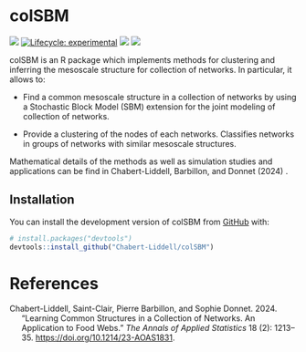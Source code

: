 
<!-- README.md is generated from README.Rmd. Please edit that file -->

# colSBM

<!-- badges: start -->

[![](https://img.shields.io/badge/devel%20version-0.4.1-green.svg)](https://github.com/Chabert-Liddell/colSBM)
[![Lifecycle:
experimental](https://img.shields.io/badge/lifecycle-experimental-orange.svg)](https://lifecycle.r-lib.org/articles/stages.html#experimental)
[![](https://img.shields.io/github/last-commit/Chabert-Liddell/colSBM.svg)](https://github.com/Chabert-Liddell/colSBM/commits/main)
[![](https://badgen.net/badge/DOI/10.1214%2F23-AOAS1831/yellow)](https://doi.org/10.1214/23-AOAS1831)
<!-- badges: end -->

colSBM is an R package which implements methods for clustering and
inferring the mesoscale structure for collection of networks. In
particular, it allows to:

- Find a common mesoscale structure in a collection of networks by using
  a Stochastic Block Model (SBM) extension for the joint modeling of
  collection of networks.

- Provide a clustering of the nodes of each networks. Classifies
  networks in groups of networks with similar mesoscale structures.

Mathematical details of the methods as well as simulation studies and
applications can be find in Chabert-Liddell, Barbillon, and Donnet
(2024) .

## Installation

You can install the development version of colSBM from
[GitHub](https://github.com/) with:

``` r
# install.packages("devtools")
devtools::install_github("Chabert-Liddell/colSBM")
```

# References

<div id="refs" class="references csl-bib-body hanging-indent">

<div id="ref-collection" class="csl-entry">

Chabert-Liddell, Saint-Clair, Pierre Barbillon, and Sophie Donnet. 2024.
“Learning Common Structures in a Collection of Networks. An Application
to Food Webs.” *The Annals of Applied Statistics* 18 (2): 1213–35.
<https://doi.org/10.1214/23-AOAS1831>.

</div>

</div>

